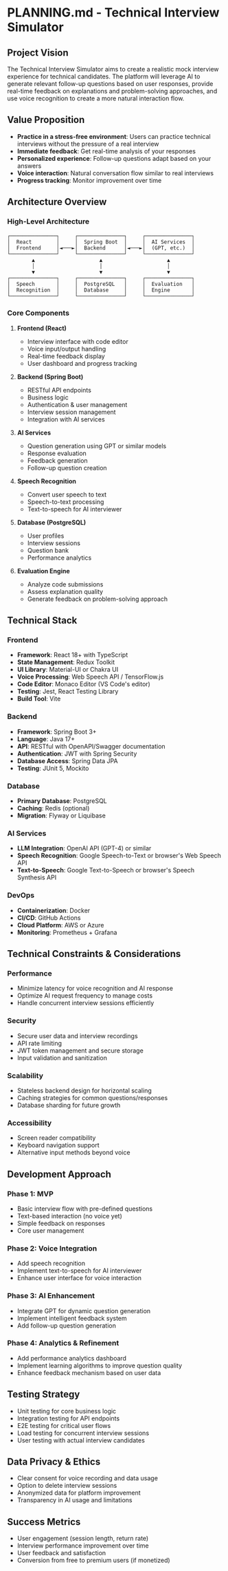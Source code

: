 # PLANNING.md - Technical Interview Simulator

## Project Vision

The Technical Interview Simulator aims to create a realistic mock interview experience for technical candidates. The platform will leverage AI to generate relevant follow-up questions based on user responses, provide real-time feedback on explanations and problem-solving approaches, and use voice recognition to create a more natural interaction flow.

## Value Proposition

- **Practice in a stress-free environment**: Users can practice technical interviews without the pressure of a real interview
- **Immediate feedback**: Get real-time analysis of your responses
- **Personalized experience**: Follow-up questions adapt based on your answers
- **Voice interaction**: Natural conversation flow similar to real interviews
- **Progress tracking**: Monitor improvement over time

## Architecture Overview

### High-Level Architecture

```
┌───────────────┐     ┌───────────────┐     ┌───────────────┐
│  React        │     │  Spring Boot  │     │  AI Services  │
│  Frontend     │◄───►│  Backend      │◄───►│  (GPT, etc.)  │
└───────────────┘     └───────────────┘     └───────────────┘
        ▲                     ▲                     ▲
        │                     │                     │
        ▼                     ▼                     ▼
┌───────────────┐     ┌───────────────┐     ┌───────────────┐
│  Speech       │     │  PostgreSQL   │     │  Evaluation   │
│  Recognition  │     │  Database     │     │  Engine       │
└───────────────┘     └───────────────┘     └───────────────┘
```

### Core Components

1. **Frontend (React)**

   - Interview interface with code editor
   - Voice input/output handling
   - Real-time feedback display
   - User dashboard and progress tracking

2. **Backend (Spring Boot)**

   - RESTful API endpoints
   - Business logic
   - Authentication & user management
   - Interview session management
   - Integration with AI services

3. **AI Services**

   - Question generation using GPT or similar models
   - Response evaluation
   - Feedback generation
   - Follow-up question creation

4. **Speech Recognition**

   - Convert user speech to text
   - Speech-to-text processing
   - Text-to-speech for AI interviewer

5. **Database (PostgreSQL)**

   - User profiles
   - Interview sessions
   - Question bank
   - Performance analytics

6. **Evaluation Engine**
   - Analyze code submissions
   - Assess explanation quality
   - Generate feedback on problem-solving approach

## Technical Stack

### Frontend

- **Framework**: React 18+ with TypeScript
- **State Management**: Redux Toolkit
- **UI Library**: Material-UI or Chakra UI
- **Voice Processing**: Web Speech API / TensorFlow.js
- **Code Editor**: Monaco Editor (VS Code's editor)
- **Testing**: Jest, React Testing Library
- **Build Tool**: Vite

### Backend

- **Framework**: Spring Boot 3+
- **Language**: Java 17+
- **API**: RESTful with OpenAPI/Swagger documentation
- **Authentication**: JWT with Spring Security
- **Database Access**: Spring Data JPA
- **Testing**: JUnit 5, Mockito

### Database

- **Primary Database**: PostgreSQL
- **Caching**: Redis (optional)
- **Migration**: Flyway or Liquibase

### AI Services

- **LLM Integration**: OpenAI API (GPT-4) or similar
- **Speech Recognition**: Google Speech-to-Text or browser's Web Speech API
- **Text-to-Speech**: Google Text-to-Speech or browser's Speech Synthesis API

### DevOps

- **Containerization**: Docker
- **CI/CD**: GitHub Actions
- **Cloud Platform**: AWS or Azure
- **Monitoring**: Prometheus + Grafana

## Technical Constraints & Considerations

### Performance

- Minimize latency for voice recognition and AI response
- Optimize AI request frequency to manage costs
- Handle concurrent interview sessions efficiently

### Security

- Secure user data and interview recordings
- API rate limiting
- JWT token management and secure storage
- Input validation and sanitization

### Scalability

- Stateless backend design for horizontal scaling
- Caching strategies for common questions/responses
- Database sharding for future growth

### Accessibility

- Screen reader compatibility
- Keyboard navigation support
- Alternative input methods beyond voice

## Development Approach

### Phase 1: MVP

- Basic interview flow with pre-defined questions
- Text-based interaction (no voice yet)
- Simple feedback on responses
- Core user management

### Phase 2: Voice Integration

- Add speech recognition
- Implement text-to-speech for AI interviewer
- Enhance user interface for voice interaction

### Phase 3: AI Enhancement

- Integrate GPT for dynamic question generation
- Implement intelligent feedback system
- Add follow-up question generation

### Phase 4: Analytics & Refinement

- Add performance analytics dashboard
- Implement learning algorithms to improve question quality
- Enhance feedback mechanism based on user data

## Testing Strategy

- Unit testing for core business logic
- Integration testing for API endpoints
- E2E testing for critical user flows
- Load testing for concurrent interview sessions
- User testing with actual interview candidates

## Data Privacy & Ethics

- Clear consent for voice recording and data usage
- Option to delete interview sessions
- Anonymized data for platform improvement
- Transparency in AI usage and limitations

## Success Metrics

- User engagement (session length, return rate)
- Interview performance improvement over time
- User feedback and satisfaction
- Conversion from free to premium users (if monetized)
